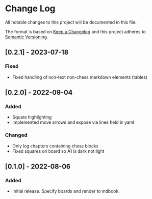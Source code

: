 # Change Log
All notable changes to this project will be documented in this file.
 
The format is based on [Keep a Changelog](http://keepachangelog.com/)
and this project adheres to [Semantic Versioning](http://semver.org/).

## [0.2.1] - 2023-07-18
### Fixed
- Fixed handling of non-text non-chess markdown elements (tables)

## [0.2.0] - 2022-09-04
### Added
- Square highlighting
- Implemented move arrows and expose via lines field in yaml

### Changed
- Only log chapters containing chess blocks
- Fixed squares on board so A1 is dark not light
 
## [0.1.0] - 2022-08-06
### Added
- Initial release. Specify boards and render to mdbook. 
